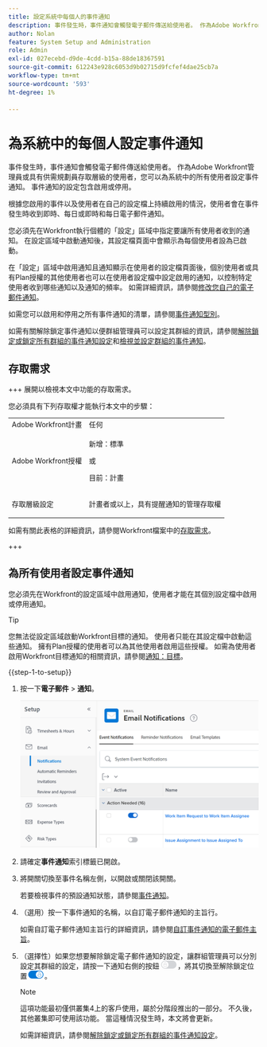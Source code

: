 ```yaml
---
title: 設定系統中每個人的事件通知
description: 事件發生時，事件通知會觸發電子郵件傳送給使用者。 作為Adobe Workfront管理員或具有供需規劃員存取層級的使用者，您可以為系統中的所有使用者設定事件通知。 事件通知的設定包含啟用或停用。
author: Nolan
feature: System Setup and Administration
role: Admin
exl-id: 027ecebd-d9de-4cdd-b15a-88de18367591
source-git-commit: 612243e928c6053d9b02715d9fcfef4dae25cb7a
workflow-type: tm+mt
source-wordcount: '593'
ht-degree: 1%

---
```


# 為系統中的每個人設定事件通知

<!-- Audited: 1/2024 -->

<!--DON'T DELETE, DRAFT OR HIDE THIS ARTICLE. IT IS LINKED TO THE PRODUCT, THROUGH THE CONTEXT SENSITIVE HELP LINKS-->

事件發生時，事件通知會觸發電子郵件傳送給使用者。 作為Adobe Workfront管理員或具有供需規劃員存取層級的使用者，您可以為系統中的所有使用者設定事件通知。 事件通知的設定包含啟用或停用。

<!--Alina annotation on the word "all" in 2nd sentence: abive, drafted and remains QS only-->

根據您啟用的事件以及使用者在自己的設定檔上持續啟用的情況，使用者會在事件發生時收到即時、每日或即時和每日電子郵件通知。

您必須先在Workfront執行個體的「設定」區域中指定要讓所有使用者收到的通知。 在設定區域中啟動通知後，其設定檔頁面中會顯示為每個使用者設為已啟動。

在「設定」區域中啟用通知且通知顯示在使用者的設定檔頁面後，個別使用者或具有Plan授權的其他使用者也可以在使用者設定檔中設定啟用的通知，以控制特定使用者收到哪些通知以及通知的頻率。 如需詳細資訊，請參閱[修改您自己的電子郵件通知](../../../workfront-basics/using-notifications/activate-or-deactivate-your-own-event-notifications.md)。

如需您可以啟用和停用之所有事件通知的清單，請參閱[事件通知型別](../../../administration-and-setup/manage-workfront/emails/event-notifications-available-in-wf.md)。

如需有關解除鎖定事件通知以便群組管理員可以設定其群組的資訊，請參閱[解除鎖定或鎖定所有群組的事件通知設定](../../../administration-and-setup/manage-workfront/emails/unlock-configuration-of-event-notifications-for-groups.md)和[檢視並設定群組的事件通知](../../../administration-and-setup/manage-groups/create-and-manage-groups/view-and-configure-event-notifications-group.md)。

## 存取需求

+++ 展開以檢視本文中功能的存取需求。

您必須具有下列存取權才能執行本文中的步驟：

<table style="table-layout:auto"> 
 <col> 
 <col> 
 <tbody> 
  <tr> 
   <td role="rowheader">Adobe Workfront計畫</td> 
   <td>任何</td> 
  </tr> 
  <tr> 
   <td role="rowheader">Adobe Workfront授權</td> 
   <td> <p>新增：標準</p>
 <p>或</p> 
<p>目前：計畫</p> 
</td> 
  </tr> 
  <tr> 
   <td role="rowheader">存取層級設定</td> 
   <td> <p>計畫者或以上，具有提醒通知的管理存取權</p> </td> 
  </tr> 
 </tbody> 
</table>

如需有關此表格的詳細資訊，請參閱Workfront檔案中的[存取需求](/help/quicksilver/administration-and-setup/add-users/access-levels-and-object-permissions/access-level-requirements-in-documentation.md)。

+++

## 為所有使用者設定事件通知

您必須先在Workfront的設定區域中啟用通知，使用者才能在其個別設定檔中啟用或停用通知。

>[!TIP]
>
>您無法從設定區域啟動Workfront目標的通知。 使用者只能在其設定檔中啟動這些通知。 擁有Plan授權的使用者可以為其他使用者啟用這些授權。 如需為使用者啟用Workfront目標通知的相關資訊，請參閱[通知：目標](../../../workfront-basics/using-notifications/notifications-goals.md)。

{{step-1-to-setup}}

1. 按一下&#x200B;**電子郵件** > **通知**。

   ![設定電子郵件下的通知區域](assets/notifications-area-under-setup-emails.png)


1. 請確定&#x200B;**事件通知**&#x200B;索引標籤已開啟。
1. 將開關切換至事件名稱左側，以開啟或關閉該開關。

   若要檢視事件的預設通知狀態，請參閱[事件通知](../../../workfront-basics/using-notifications/event-notifications.md)。

1. （選用）按一下事件通知的名稱，以自訂電子郵件通知的主旨行。

   如需自訂電子郵件通知主旨行的詳細資訊，請參閱[自訂事件通知的電子郵件主旨](../../../administration-and-setup/manage-workfront/emails/custom-email-subjects-event-notification.md)。

1. （選擇性）如果您想要解除鎖定電子郵件通知的設定，讓群組管理員可以分別設定其群組的設定，請按一下通知右側的按鈕![[鎖定]切換](assets/lock-toggle-button.png)，將其切換至解除鎖定位置![[解除鎖定]切換](assets/unlock-toggle-button.png)。

   >[!NOTE]
   >
   >這項功能最初僅供叢集4上的客戶使用，屬於分階段推出的一部分。 不久後，其他叢集即可使用該功能。 當這種情況發生時，本文將會更新。

   如需詳細資訊，請參閱[解除鎖定或鎖定所有群組的事件通知設定](../../../administration-and-setup/manage-workfront/emails/unlock-configuration-of-event-notifications-for-groups.md)。
